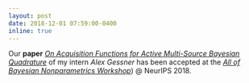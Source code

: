 ```yaml
---
layout: post
date: 2018-12-01 07:59:00-0400
inline: true
---
```


Our **paper** [*On Acquisition Functions for Active Multi-Source Bayesian Quadrature*](https://d39w7f4ix9f5s9.cloudfront.net/aa/b2/50a316984beab1dd39244efc1f7d/scipub-272.pdf) 
of my intern *Alex Gessner* has been accepted at the [*All of Bayesian Nonparametrics Workshop*](https://sites.google.com/view/nipsbnp2018/)) @ NeurIPS 2018.

